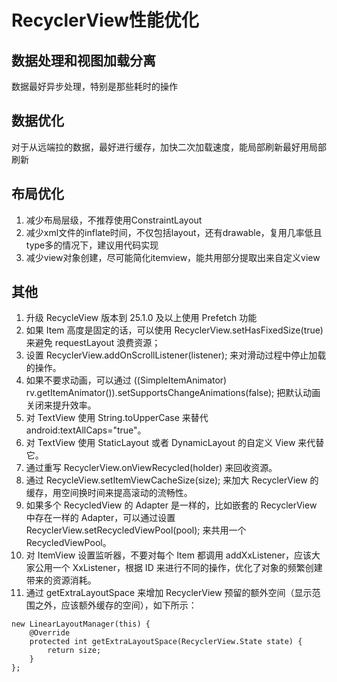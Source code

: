 # RecyclerView性能优化

## 数据处理和视图加载分离
数据最好异步处理，特别是那些耗时的操作

## 数据优化
对于从远端拉的数据，最好进行缓存，加快二次加载速度，能局部刷新最好用局部刷新

## 布局优化
1. 减少布局层级，不推荐使用ConstraintLayout
2. 减少xml文件的inflate时间，不仅包括layout，还有drawable，复用几率低且type多的情况下，建议用代码实现
3. 减少view对象创建，尽可能简化itemview，能共用部分提取出来自定义view

## 其他
1. 升级 RecycleView 版本到 25.1.0 及以上使用 Prefetch 功能
2. 如果 Item 高度是固定的话，可以使用 RecyclerView.setHasFixedSize(true)来避免 requestLayout 浪费资源；
3. 设置 RecyclerView.addOnScrollListener(listener); 来对滑动过程中停止加载的操作。
4. 如果不要求动画，可以通过 ((SimpleItemAnimator) rv.getItemAnimator()).setSupportsChangeAnimations(false); 把默认动画关闭来提升效率。
5. 对 TextView 使用 String.toUpperCase 来替代 android:textAllCaps="true"。
6. 对 TextView 使用 StaticLayout 或者 DynamicLayout 的自定义 View 来代替它。
7. 通过重写 RecyclerView.onViewRecycled(holder) 来回收资源。
8. 通过 RecycleView.setItemViewCacheSize(size); 来加大 RecyclerView 的缓存，用空间换时间来提高滚动的流畅性。
9. 如果多个 RecycledView 的 Adapter 是一样的，比如嵌套的 RecyclerView 中存在一样的 Adapter，可以通过设置 
RecyclerView.setRecycledViewPool(pool); 来共用一个 RecycledViewPool。
10. 对 ItemView 设置监听器，不要对每个 Item 都调用 addXxListener，应该大家公用一个 XxListener，根据 ID 来进行不同的操作，优化了对象的频繁创建带来的资源消耗。
11. 通过 getExtraLayoutSpace 来增加 RecyclerView 预留的额外空间（显示范围之外，应该额外缓存的空间），如下所示：
```
new LinearLayoutManager(this) {
    @Override
    protected int getExtraLayoutSpace(RecyclerView.State state) {
        return size;
    }
};
```